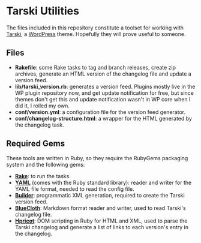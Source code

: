# Tarski Utilities

The files included in this repository constitute a toolset for working with [Tarski](http://tarskitheme.com/ "An elegant, flexible WordPress theme"), a [WordPress](http://wordpress.org/) theme. Hopefully they will prove useful to someone.

## Files

  * __Rakefile__: some Rake tasks to tag and branch releases, create zip archives, generate an HTML version of the changelog file and update a version feed.
  * __lib/tarski_version.rb__: generates a version feed. Plugins mostly live in the WP plugin repository now, and get update notification for free, but since themes don't get this and update notification wasn't in WP core when I did it, I rolled my own.
  * __conf/version.yml__: a configuration file for the version feed generator.
  * __conf/changelog-structure.html__: a wrapper for the HTML generated by the changelog task.

## Required Gems

These tools are written in Ruby, so they require the RubyGems packaging system and the following gems:

  * [__Rake__](http://http://rake.rubyforge.org/ "Rake: Ruby Make"): to run the tasks.
  * [__YAML__](http://www.yaml.org/ "YAML: YAML Ain't Markup Language") (comes with the Ruby standard library): reader and writer for the YAML file format, needed to read the config file.
  * [__Builder__](http://builder.rubyforge.org/): programmatic XML generation, required to create the Tarski version feed.
  * [__BlueCloth__](http://www.devEiate.org/projects/BlueCloth "A Ruby impelementation of Markdown"): Markdown format reader and writer, used to read Tarski's changelog file.
  * [__Hpricot__](http://code.whytheluckystiff.net/hpricot/ "A fast and delightful HTML parser"): DOM scripting in Ruby for HTML and XML, used to parse the Tarski changelog and generate a list of links to each version's entry in the changelog.